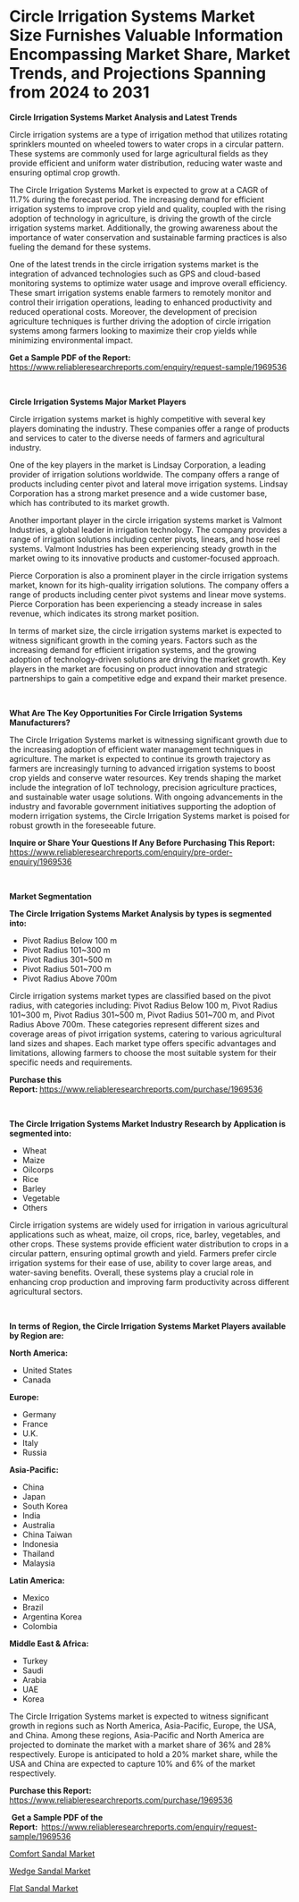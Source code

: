 <p><h1>Circle Irrigation Systems Market Size Furnishes Valuable Information Encompassing Market Share, Market Trends, and Projections Spanning from 2024 to 2031</h1></p><p><strong>Circle Irrigation Systems Market Analysis and Latest Trends</strong></p>
<p><p>Circle irrigation systems are a type of irrigation method that utilizes rotating sprinklers mounted on wheeled towers to water crops in a circular pattern. These systems are commonly used for large agricultural fields as they provide efficient and uniform water distribution, reducing water waste and ensuring optimal crop growth.</p><p>The Circle Irrigation Systems Market is expected to grow at a CAGR of 11.7% during the forecast period. The increasing demand for efficient irrigation systems to improve crop yield and quality, coupled with the rising adoption of technology in agriculture, is driving the growth of the circle irrigation systems market. Additionally, the growing awareness about the importance of water conservation and sustainable farming practices is also fueling the demand for these systems.</p><p>One of the latest trends in the circle irrigation systems market is the integration of advanced technologies such as GPS and cloud-based monitoring systems to optimize water usage and improve overall efficiency. These smart irrigation systems enable farmers to remotely monitor and control their irrigation operations, leading to enhanced productivity and reduced operational costs. Moreover, the development of precision agriculture techniques is further driving the adoption of circle irrigation systems among farmers looking to maximize their crop yields while minimizing environmental impact.</p></p>
<p><strong>Get a Sample PDF of the Report:&nbsp;</strong> <a href="https://www.reliableresearchreports.com/enquiry/request-sample/1969536">https://www.reliableresearchreports.com/enquiry/request-sample/1969536</a></p>
<p>&nbsp;</p>
<p><strong>Circle Irrigation Systems Major Market Players</strong></p>
<p><p>Circle irrigation systems market is highly competitive with several key players dominating the industry. These companies offer a range of products and services to cater to the diverse needs of farmers and agricultural industry.</p><p>One of the key players in the market is Lindsay Corporation, a leading provider of irrigation solutions worldwide. The company offers a range of products including center pivot and lateral move irrigation systems. Lindsay Corporation has a strong market presence and a wide customer base, which has contributed to its market growth.</p><p>Another important player in the circle irrigation systems market is Valmont Industries, a global leader in irrigation technology. The company provides a range of irrigation solutions including center pivots, linears, and hose reel systems. Valmont Industries has been experiencing steady growth in the market owing to its innovative products and customer-focused approach.</p><p>Pierce Corporation is also a prominent player in the circle irrigation systems market, known for its high-quality irrigation solutions. The company offers a range of products including center pivot systems and linear move systems. Pierce Corporation has been experiencing a steady increase in sales revenue, which indicates its strong market position.</p><p>In terms of market size, the circle irrigation systems market is expected to witness significant growth in the coming years. Factors such as the increasing demand for efficient irrigation systems, and the growing adoption of technology-driven solutions are driving the market growth. Key players in the market are focusing on product innovation and strategic partnerships to gain a competitive edge and expand their market presence.</p></p>
<p>&nbsp;</p>
<p><strong>What Are The Key Opportunities For Circle Irrigation Systems Manufacturers?</strong></p>
<p><p>The Circle Irrigation Systems market is witnessing significant growth due to the increasing adoption of efficient water management techniques in agriculture. The market is expected to continue its growth trajectory as farmers are increasingly turning to advanced irrigation systems to boost crop yields and conserve water resources. Key trends shaping the market include the integration of IoT technology, precision agriculture practices, and sustainable water usage solutions. With ongoing advancements in the industry and favorable government initiatives supporting the adoption of modern irrigation systems, the Circle Irrigation Systems market is poised for robust growth in the foreseeable future.</p></p>
<p><strong>Inquire or Share Your Questions If Any Before Purchasing This Report:</strong> <a href="https://www.reliableresearchreports.com/enquiry/pre-order-enquiry/1969536">https://www.reliableresearchreports.com/enquiry/pre-order-enquiry/1969536</a></p>
<p>&nbsp;</p>
<p><strong>Market Segmentation</strong></p>
<p><strong>The Circle Irrigation Systems Market Analysis by types is segmented into:</strong></p>
<p><ul><li>Pivot Radius Below 100 m</li><li>Pivot Radius 101~300 m</li><li>Pivot Radius 301~500 m</li><li>Pivot Radius 501~700 m</li><li>Pivot Radius Above 700m</li></ul></p>
<p><p>Circle irrigation systems market types are classified based on the pivot radius, with categories including: Pivot Radius Below 100 m, Pivot Radius 101~300 m, Pivot Radius 301~500 m, Pivot Radius 501~700 m, and Pivot Radius Above 700m. These categories represent different sizes and coverage areas of pivot irrigation systems, catering to various agricultural land sizes and shapes. Each market type offers specific advantages and limitations, allowing farmers to choose the most suitable system for their specific needs and requirements.</p></p>
<p><strong>Purchase this Report:&nbsp;</strong><a href="https://www.reliableresearchreports.com/purchase/1969536">https://www.reliableresearchreports.com/purchase/1969536</a></p>
<p>&nbsp;</p>
<p><strong>The Circle Irrigation Systems Market Industry Research by Application is segmented into:</strong></p>
<p><ul><li>Wheat</li><li>Maize</li><li>Oilcorps</li><li>Rice</li><li>Barley</li><li>Vegetable</li><li>Others</li></ul></p>
<p><p>Circle irrigation systems are widely used for irrigation in various agricultural applications such as wheat, maize, oil crops, rice, barley, vegetables, and other crops. These systems provide efficient water distribution to crops in a circular pattern, ensuring optimal growth and yield. Farmers prefer circle irrigation systems for their ease of use, ability to cover large areas, and water-saving benefits. Overall, these systems play a crucial role in enhancing crop production and improving farm productivity across different agricultural sectors.</p></p>
<p>&nbsp;</p>
<p><strong>In terms of Region, the Circle Irrigation Systems Market Players available by Region are:</strong></p>
<p>
    <p> <strong> North America: </strong>
        <ul>
            <li>United States</li>
            <li>Canada</li>
        </ul>
        </p> 
    <p> <strong> Europe: </strong>
        <ul>
            <li>Germany</li>
            <li>France</li>
            <li>U.K.</li>
            <li>Italy</li>
            <li>Russia</li>
        </ul>
        </p> 
    <p> <strong> Asia-Pacific: </strong>
        <ul>
            <li>China</li>
            <li>Japan</li>
            <li>South Korea</li>
            <li>India</li>
            <li>Australia</li>
            <li>China Taiwan</li>
            <li>Indonesia</li>
            <li>Thailand</li>
            <li>Malaysia</li>
        </ul>
        </p> 
    <p> <strong> Latin America: </strong>
        <ul>
            <li>Mexico</li>
            <li>Brazil</li>
            <li>Argentina Korea</li>
            <li>Colombia</li>
        </ul>
        </p> 
    <p> <strong> Middle East & Africa: </strong>
        <ul>
            <li>Turkey</li>
            <li>Saudi</li>
            <li>Arabia</li>
            <li>UAE</li>
            <li>Korea</li>
        </ul>
    </p>
    </p>
<p><p>The Circle Irrigation Systems market is expected to witness significant growth in regions such as North America, Asia-Pacific, Europe, the USA, and China. Among these regions, Asia-Pacific and North America are projected to dominate the market with a market share of 36% and 28% respectively. Europe is anticipated to hold a 20% market share, while the USA and China are expected to capture 10% and 6% of the market respectively.</p></p>
<p><strong>Purchase this Report: </strong><a href="https://www.reliableresearchreports.com/purchase/1969536">https://www.reliableresearchreports.com/purchase/1969536</a></p>
<p>&nbsp;<strong>Get a Sample PDF of the Report:&nbsp;&nbsp;</strong><a href="https://www.reliableresearchreports.com/enquiry/request-sample/1969536">https://www.reliableresearchreports.com/enquiry/request-sample/1969536</a></p>
<p><strong></strong></p>
<p><p><a href="https://view.publitas.com/reportprime-1/global-comfort-sandal-market-by-types-applications-and-major-players-with-regional-growth-rate-analysis-and-development-situation-from-2024-to-2031/">Comfort Sandal Market</a></p><p><a href="https://view.publitas.com/reportprime-1/wedge-sandal-market-size-share-trends-analysis-report-by-application-regional-outlook-competitive-strategies-and-segment-forecasts-2024-2031/">Wedge Sandal Market</a></p><p><a href="https://view.publitas.com/reportprime-1/flat-sandal-market-with-the-goal-of-estimating-the-market-size-and-future-growth-potential-of-various-market-segments-based-on-component-applications-end-user-and-region/">Flat Sandal Market</a></p></p>